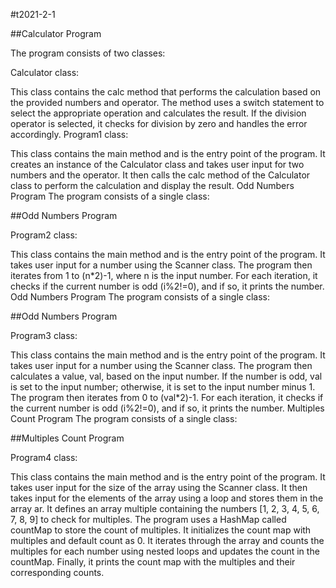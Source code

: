 #t2021-2-1

##Calculator Program

The program consists of two classes:

Calculator class:

This class contains the calc method that performs the calculation based on the provided numbers and operator.
The method uses a switch statement to select the appropriate operation and calculates the result.
If the division operator is selected, it checks for division by zero and handles the error accordingly.
Program1 class:

This class contains the main method and is the entry point of the program.
It creates an instance of the Calculator class and takes user input for two numbers and the operator.
It then calls the calc method of the Calculator class to perform the calculation and display the result.
Odd Numbers Program
The program consists of a single class:

##Odd Numbers Program

Program2 class:

This class contains the main method and is the entry point of the program.
It takes user input for a number using the Scanner class.
The program then iterates from 1 to (n*2)-1, where n is the input number.
For each iteration, it checks if the current number is odd (i%2!=0), and if so, it prints the number.
Odd Numbers Program
The program consists of a single class:

##Odd Numbers Program

Program3 class:

This class contains the main method and is the entry point of the program.
It takes user input for a number using the Scanner class.
The program then calculates a value, val, based on the input number. If the number is odd, val is set to the input number; otherwise, it is set to the input number minus 1.
The program then iterates from 0 to (val*2)-1.
For each iteration, it checks if the current number is odd (i%2!=0), and if so, it prints the number.
Multiples Count Program
The program consists of a single class:

##Multiples Count Program

Program4 class:

This class contains the main method and is the entry point of the program.
It takes user input for the size of the array using the Scanner class.
It then takes input for the elements of the array using a loop and stores them in the array ar.
It defines an array multiple containing the numbers [1, 2, 3, 4, 5, 6, 7, 8, 9] to check for multiples.
The program uses a HashMap called countMap to store the count of multiples.
It initializes the count map with multiples and default count as 0.
It iterates through the array and counts the multiples for each number using nested loops and updates the count in the countMap.
Finally, it prints the count map with the multiples and their corresponding counts.
